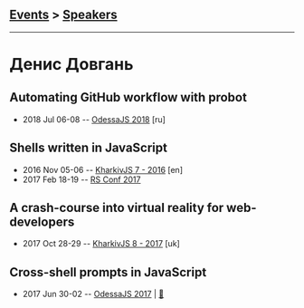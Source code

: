 ## [Events](../README.md) > [Speakers](../speakers.md)
---

# Денис Довгань

## Automating GitHub workflow with probot
- 2018 Jul 06-08 -- [OdessaJS 2018](https://youtu.be/b6S-TTFhSI0) [ru]   
## Shells written in JavaScript
- 2016 Nov 05-06 -- [KharkivJS 7 - 2016](https://www.youtube.com/watch?v=ijXfFu61XH0) [en]   
- 2017 Feb 18-19 -- [RS Conf 2017](https://www.youtube.com/watch?v=CGfnGczxKAI)    
## A crash-course into virtual reality for web-developers
- 2017 Oct 28-29 -- [KharkivJS 8 - 2017](https://www.youtube.com/watch?v=KBFEWnnjhKg) [uk]   
## Cross-shell prompts in JavaScript
- 2017 Jun 30-02 -- [OdessaJS 2017](https://www.youtube.com/watch?v=cka5-bMm41A)  | [:notebook:](https://denysdovhan.com/slides-cross-shell-prompts/#/)  
